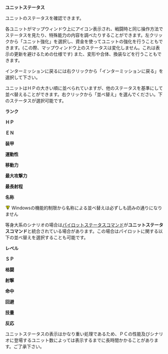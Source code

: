 **ユニットステータス**

ユニットのステータスを確認できます。

各ユニットがマップウィンドウ上にアイコン表示され、戦闘時と同じ操作方法でステータスを見たり、特殊能力の内容を調べたりすることができます。左クリックから「ユニット強化」を選択し、資金を使ってユニットの強化を行うこともできます。(この際、マップウィンドウ上のステータスは変化しません。これは表示の更新を避けるための仕様です) また、変形や合体、換装などを行うこともできます。

インターミッションに戻るには右クリックから「インターミッションに戻る」を選択して下さい。

ユニットはＨＰの大きい順に並べられていますが、他のステータスを基準にして並べ替えることができます。右クリックから「並べ替え」を選んでください。下のステータスが選択可能です。

**ランク**

**ＨＰ**

**ＥＮ**

**装甲**

**運動性**

**移動力**

**最大攻撃力**

**最長射程**

**名称**

![](../images/bm0.gif) Windowsの機能的制限から名称による並べ替えは必ずしも読みの通りになりません

等身大系のシナリオの場合は[パイロットステータスコマンド](パイロットステータスコマンド)が**ユニットステータスコマンド**と統合されている場合があります。この場合はパイロットに関する以下の並べ替えを選択することも可能です。

**レベル**

**ＳＰ**

**格闘**

**射撃**

**命中**

**回避**

**技量**

**反応**

ユニットステータスの表示はかなり重い処理であるため、ＰＣの性能及びシナリオに登場するユニット数によっては表示するまでに長時間かかることがあります。ご了承下さい。

